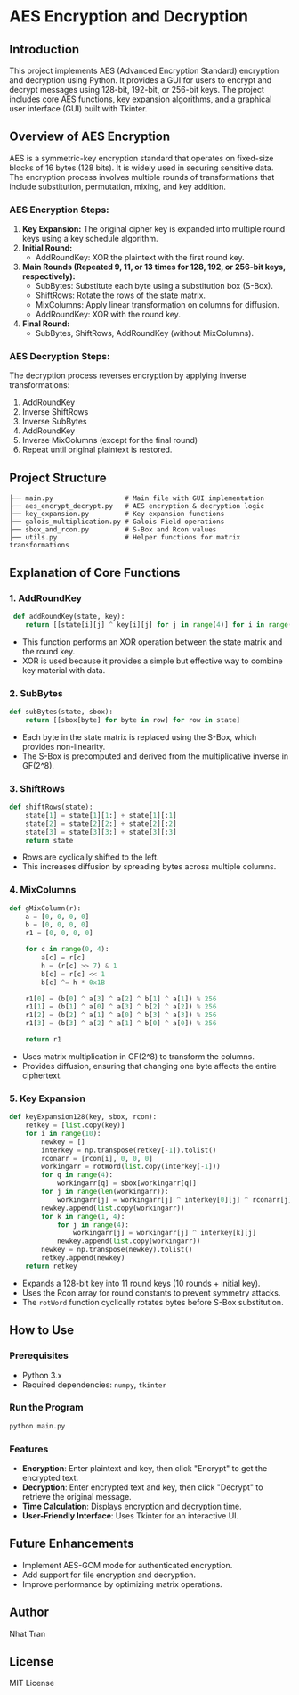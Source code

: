 # AES Encryption and Decryption

## Introduction
This project implements AES (Advanced Encryption Standard) encryption and decryption using Python. It provides a GUI for users to encrypt and decrypt messages using 128-bit, 192-bit, or 256-bit keys. The project includes core AES functions, key expansion algorithms, and a graphical user interface (GUI) built with Tkinter.

## Overview of AES Encryption
AES is a symmetric-key encryption standard that operates on fixed-size blocks of 16 bytes (128 bits). It is widely used in securing sensitive data. The encryption process involves multiple rounds of transformations that include substitution, permutation, mixing, and key addition.

### AES Encryption Steps:
1. **Key Expansion:** The original cipher key is expanded into multiple round keys using a key schedule algorithm.
2. **Initial Round:**
   - AddRoundKey: XOR the plaintext with the first round key.
3. **Main Rounds (Repeated 9, 11, or 13 times for 128, 192, or 256-bit keys, respectively):**
   - SubBytes: Substitute each byte using a substitution box (S-Box).
   - ShiftRows: Rotate the rows of the state matrix.
   - MixColumns: Apply linear transformation on columns for diffusion.
   - AddRoundKey: XOR with the round key.
4. **Final Round:**
   - SubBytes, ShiftRows, AddRoundKey (without MixColumns).

### AES Decryption Steps:
The decryption process reverses encryption by applying inverse transformations:
1. AddRoundKey
2. Inverse ShiftRows
3. Inverse SubBytes
4. AddRoundKey
5. Inverse MixColumns (except for the final round)
6. Repeat until original plaintext is restored.

## Project Structure
```
├── main.py                  # Main file with GUI implementation
├── aes_encrypt_decrypt.py   # AES encryption & decryption logic
├── key_expansion.py         # Key expansion functions
├── galois_multiplication.py # Galois Field operations
├── sbox_and_rcon.py         # S-Box and Rcon values
├── utils.py                 # Helper functions for matrix transformations
```

## Explanation of Core Functions

### 1. **AddRoundKey**
```python
 def addRoundKey(state, key):
    return [[state[i][j] ^ key[i][j] for j in range(4)] for i in range(4)]
```
- This function performs an XOR operation between the state matrix and the round key.
- XOR is used because it provides a simple but effective way to combine key material with data.

### 2. **SubBytes**
```python
def subBytes(state, sbox):
    return [[sbox[byte] for byte in row] for row in state]
```
- Each byte in the state matrix is replaced using the S-Box, which provides non-linearity.
- The S-Box is precomputed and derived from the multiplicative inverse in GF(2^8).

### 3. **ShiftRows**
```python
def shiftRows(state):
    state[1] = state[1][1:] + state[1][:1]
    state[2] = state[2][2:] + state[2][:2]
    state[3] = state[3][3:] + state[3][:3]
    return state
```
- Rows are cyclically shifted to the left.
- This increases diffusion by spreading bytes across multiple columns.

### 4. **MixColumns**
```python
def gMixColumn(r):
    a = [0, 0, 0, 0]
    b = [0, 0, 0, 0]
    r1 = [0, 0, 0, 0]

    for c in range(0, 4):
        a[c] = r[c]
        h = (r[c] >> 7) & 1
        b[c] = r[c] << 1
        b[c] ^= h * 0x1B

    r1[0] = (b[0] ^ a[3] ^ a[2] ^ b[1] ^ a[1]) % 256
    r1[1] = (b[1] ^ a[0] ^ a[3] ^ b[2] ^ a[2]) % 256
    r1[2] = (b[2] ^ a[1] ^ a[0] ^ b[3] ^ a[3]) % 256
    r1[3] = (b[3] ^ a[2] ^ a[1] ^ b[0] ^ a[0]) % 256

    return r1
```
- Uses matrix multiplication in GF(2^8) to transform the columns.
- Provides diffusion, ensuring that changing one byte affects the entire ciphertext.

### 5. **Key Expansion**
```python
def keyExpansion128(key, sbox, rcon):
    retkey = [list.copy(key)]
    for i in range(10):
        newkey = []
        interkey = np.transpose(retkey[-1]).tolist()
        rconarr = [rcon[i], 0, 0, 0]
        workingarr = rotWord(list.copy(interkey[-1]))
        for q in range(4):
            workingarr[q] = sbox[workingarr[q]]
        for j in range(len(workingarr)):
            workingarr[j] = workingarr[j] ^ interkey[0][j] ^ rconarr[j]
        newkey.append(list.copy(workingarr))
        for k in range(1, 4):
            for j in range(4):
                workingarr[j] = workingarr[j] ^ interkey[k][j]
            newkey.append(list.copy(workingarr))
        newkey = np.transpose(newkey).tolist()
        retkey.append(newkey)
    return retkey
```
- Expands a 128-bit key into 11 round keys (10 rounds + initial key).
- Uses the Rcon array for round constants to prevent symmetry attacks.
- The `rotWord` function cyclically rotates bytes before S-Box substitution.

## How to Use

### Prerequisites
- Python 3.x
- Required dependencies: `numpy`, `tkinter`

### Run the Program
```sh
python main.py
```

### Features
- **Encryption**: Enter plaintext and key, then click "Encrypt" to get the encrypted text.
- **Decryption**: Enter encrypted text and key, then click "Decrypt" to retrieve the original message.
- **Time Calculation**: Displays encryption and decryption time.
- **User-Friendly Interface**: Uses Tkinter for an interactive UI.

## Future Enhancements
- Implement AES-GCM mode for authenticated encryption.
- Add support for file encryption and decryption.
- Improve performance by optimizing matrix operations.

## Author
Nhat Tran

## License
MIT License

